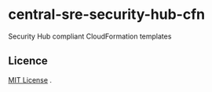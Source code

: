 # central-sre-security-hub-cfn
Security Hub compliant CloudFormation templates 

## Licence
[MIT License](LICENSE) .